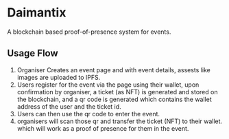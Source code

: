 # Daimantix

A blockchain based proof-of-presence system for events.

## Usage Flow
1. Organiser Creates an event page and with event details, assests like images are uploaded to IPFS.
2. Users register for the event via the page using their wallet, upon confirmation by organiser, a ticket (as NFT) is generated and stored on the blockchain, and a qr code is generated which contains the wallet address of the user and the ticket id.
3. Users can then use the qr code to enter the event.
4. organisers will scan those qr and transfer the ticket (NFT) to their wallet. which will work as a proof of presence for them in the event.
